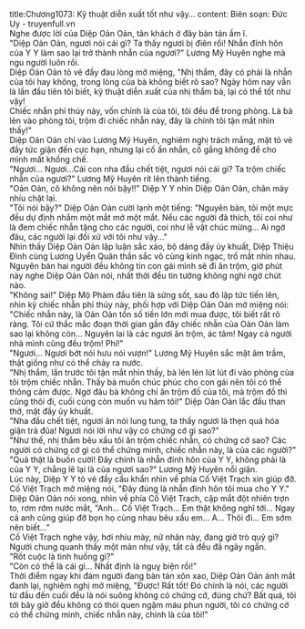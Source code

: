 title:Chương1073: Kỹ thuật diễn xuất tốt như vậy…
content:
Biên soạn: Đức Uy - truyenfull.vn<br>Nghe được lời của Diệp Oản Oản, tân khách ở đây bàn tán ầm ĩ.<br>"Diệp Oản Oản, ngươi nói cái gì? Ta thấy ngươi bị điên rồi! Nhẫn đính hôn của Y Y làm sao lại trở thành nhẫn của ngươi?" Lương Mỹ Huyên nghe mà ngu người luôn rồi.<br>Diệp Oản Oản tỏ vẻ đầy đau lòng mở miệng, "Nhị thẩm, đây có phải là nhẫn của tôi hay không, trong lòng của bà không biết rõ sao? Ngày hôm nay vẫn là lần đầu tiên tôi biết, kỹ thuật diễn xuất của nhị thẩm bà, lại có thể tốt như vậy!<br>Chiếc nhẫn phỉ thúy này, vốn chính là của tôi, tôi đều để trong phòng. Là bà lẻn vào phòng tôi, trộm đi chiếc nhẫn này, đây là chính tôi tận mắt nhìn thấy!"<br>Diệp Oản Oản chỉ vào Lương Mỹ Huyên, nghiêm nghị trách mắng, mặt tỏ vẻ đầy tức giận đến cực hạn, nhưng lại cố ẩn nhẫn, cố gắng không để cho mình mất khống chế.<br>"Ngươi... Ngươi…Cái con nha đầu chết tiệt, ngươi nói cái gì? Ta trộm chiếc nhẫn của ngươi?" Lương Mỹ Huyên rít lên thành tiếng.<br>"Oản Oản, cô không nên nói bậy!!" Diệp Y Y nhìn Diệp Oản Oản, chân mày nhíu chặt lại.<br>"Tôi nói bậy?" Diệp Oản Oản cười lạnh một tiếng: "Nguyên bản, tôi một mực đều dự định nhắm một mắt mở một mắt. Nếu các người đã thích, tôi coi như là đem chiếc nhẫn tặng cho các người, coi như lễ vật chúc mừng... Ai ngờ đâu, các người lại đối xử với tôi như vậy..."<br>Nhìn thấy Diệp Oản Oản lập luận sắc xảo, bộ dáng đầy ủy khuất, Diệp Thiệu Đình cùng Lương Uyển Quân thần sắc vô cùng kinh ngạc, trố mắt nhìn nhau.<br>Nguyên bản hai người đều không tin con gái mình sẽ đi ăn trộm, giờ phút này nghe Diệp Oản Oản nói, nhất thời đều tin tưởng không nghi ngờ chút nào.<br>"Không sai!" Diệp Mộ Phàm đầu tiên là sửng sốt, sau đó lập tức tiến lên, nhìn kỹ chiếc nhẫn phỉ thúy này, phối hợp với Diệp Oản Oản mở miệng nói: "Chiếc nhẫn này, là Oản Oản tốn số tiền lớn mới mua được, tôi biết rất rõ ràng. Tôi cứ thắc mắc đoạn thời gian gần đây chiếc nhẫn của Oản Oản làm sao lại không còn... Nguyên lai là các ngươi ăn trộm, ác tâm! Ngay cả người nhà mình cũng đều trộm! Phi!"<br>"Ngươi... Ngươi bớt nói hưu nói vượn!" Lương Mỹ Huyên sắc mặt âm trầm, thật giống như có thể chảy ra nước.<br>"Nhị thẩm, lần trước tôi tận mắt nhìn thấy, bà lén lén lút lút đi vào phòng của tôi trộm chiếc nhẫn. Thấy bà muốn chúc phúc cho con gái nên tôi có thể thông cảm được. Ngờ đâu bà không chỉ ăn trộm đồ của tôi, mà trộm đồ thì cũng thôi đi, cuối cùng còn muốn vu hãm tôi!" Diệp Oản Oản lắc đầu than thở, mặt đầy ủy khuất.<br>"Nha đầu chết tiệt, ngươi ăn nói lung tung, ta thấy ngươi là thẹn quá hóa giận trả đũa! Ngươi nói lời như vậy có chứng cớ gì sao?"<br>"Như thế, nhị thẩm bêu xấu tôi ăn trộm chiếc nhẫn, có chứng cớ sao? Các người có chứng cớ gì có thể chứng minh, chiếc nhẫn này, là của các người?"<br>"Quả thật là buồn cười! Đây chính là nhẫn đính hôn của Y Y, không phải là của Y Y, chẳng lẽ lại là của ngươi sao?" Lương Mỹ Huyên nổi giận.<br>Lúc này, Diệp Y Y tỏ vẻ đầy cầu khẩn nhìn về phía Cố Việt Trạch xin giúp đỡ.<br>Cố Việt Trạch mở miệng nói, "Đây đúng là nhẫn đính hôn tôi mua cho Y Y."<br>Diệp Oản Oản nói xong, nhìn về phía Cố Việt Trạch, cặp mắt đột nhiên trợn to, rơm rớm nước mắt, "Anh... Cố Việt Trạch... Em thật không nghĩ tới... Ngay cả anh cũng giúp đỡ bọn họ cùng nhau bêu xấu em... A... Thôi đi... Em sớm nên biết..."<br>Cố Việt Trạch nghe vậy, hơi nhíu mày, nữ nhân này, đang giở trò quỷ gì?<br>Người chung quanh thấy một màn như vậy, tất cả đều đã ngây ngẩn.<br>"Rốt cuộc là tình huống gì?"<br>"Còn có thể là cái gì... Nhất định là nguỵ biện rồi!"<br>Thời điểm ngay khi đám người đang bàn tán xôn xao, Diệp Oản Oản ánh mắt đanh lại, nghiêm nghị mở miệng, "Được! Rất tốt! Đó chính là nói, các người từ đầu đến cuối đều là nói suông không có chứng cớ, đúng chứ? Bất quá, tôi tới bây giờ đều không có thói quen ngậm máu phun người, tôi có chứng cớ có thể chứng minh, chiếc nhẫn này, chính là của tôi!"